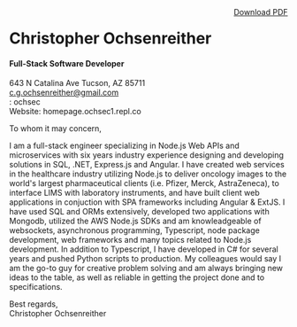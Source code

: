 <title>Cover Letter</title>
<link href="https://fonts.gstatic.com" rel="preconnect">
<link href="https://homepage.ochsec1.repl.co/stylesheets/index.css" rel="stylesheet"></link>
<link href="https://fonts.googleapis.com/css2?family=Major+Mono+Display&display=swap" rel="stylesheet"></link>
<link href="https://fonts.googleapis.com/css2?family=JetBrains+Mono&family=Major+Mono+Display&display=swap" rel="stylesheet"></link>
<script src="https://kit.fontawesome.com/22ba692b33.js" crossorigin="anonymous"></script>

<div style="float: right">
  <a href="https://homepage.ochsec1.repl.co/coverletter/download">
    <i class="fas fa-file-pdf"></i>
    Download PDF
  </a>
</div>

# Christopher Ochsenreither
#### Full-Stack Software Developer
643 N Catalina Ave 
Tucson, AZ 85711  
c.g.ochsenreither@gmail.com  
<i class="fa fa-github" aria-hidden="true"></i>: ochsec   
Website: homepage.ochsec1.repl.co   

To whom it may concern,

I am a full-stack engineer specializing in Node.js Web APIs and microservices with six years industry experience designing and developing solutions in SQL, .NET, Express.js and Angular. I have created web services in the healthcare industry utilizing Node.js to deliver oncology images to the world's largest pharmaceutical clients (i.e. Pfizer, Merck, AstraZeneca), to interface LIMS with laboratory instruments, and have built client web applications in conjuction with SPA frameworks including Angular & ExtJS. I have used SQL and ORMs extensively, developed two applications with Mongodb, utilized the AWS Node.js SDKs and am knowleadgeable of websockets, asynchronous programming, Typescript, node package development, web frameworks and many topics related to Node.js development. In addition to Typescript, I have developed in C# for several years and pushed Python scripts to production. My colleagues would say I am the go-to guy for creative problem solving and am always bringing new ideas to the table, as well as reliable in getting the project done and to specifications.

Best regards,   
Christopher Ochsenreither